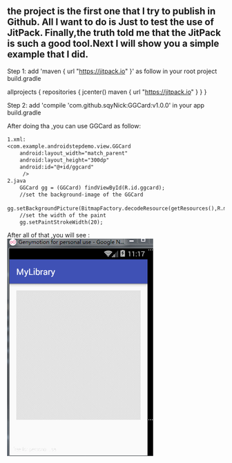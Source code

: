 the project is the first one that I try to publish in Github. All I want to do is Just to test the use of JitPack. Finally,the truth told me that the JitPack is such a good tool.Next I will show you a simple example that I did.
----------------------------------------------------------------------------------------------------------------------------------------
Step 1:
 add  'maven { url "https://jitpack.io" }' as follow in your root project build.gradle
 
 allprojects {
    repositories {
        jcenter()
        maven { url "https://jitpack.io" }
    }
}

Step 2:
 add 'compile 'com.github.sqyNick:GGCard:v1.0.0' in your app build.gradle
 
 After doing tha ,you can use GGCard as follow:
 
 	1.xml:
	<com.example.androidstepdemo.view.GGCard
        android:layout_width="match_parent"
        android:layout_height="300dp"
        android:id="@+id/ggcard"
         />
	2.java
		GGCard gg = (GGCard) findViewById(R.id.ggcard);
		//set the background-image of the GGCard
        gg.setBackgroundPicture(BitmapFactory.decodeResource(getResources(),R.mipmap.ic_launcher)); 
		//set the width of the paint
        gg.setPaintStrokeWidth(20);
		
After all of that ,you will see :
![image](https://github.com/sqyNick/GGCard/blob/master/android_ggcard.gif)

 

